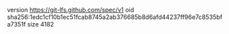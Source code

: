 version https://git-lfs.github.com/spec/v1
oid sha256:1edc1cf10b1ec51fcab8745a2ab376685b8d6afd44237ff96e7c8535bfa7351f
size 4182
